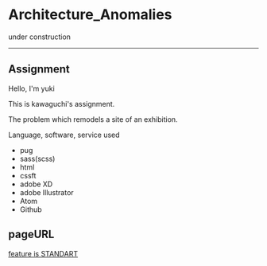 # Architecture_Anomalies
under construction

---
## Assignment

Hello, I'm yuki

This is kawaguchi's assignment.

The problem which remodels a site of an exhibition.

Language, software, service used

- pug
- sass(scss)
- html
- cssft
- adobe XD
- adobe Illustrator
- Atom
- Github

## pageURL
<a href="https://usagino.github.io/feature_is_STANDART.github.io/" target="_blank">feature is STANDART</a>
